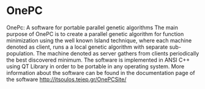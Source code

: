 # OnePC
OnePc: A software for portable parallel genetic algorithms The main purpose of OnePC is to create a parallel genetic algorithm for function minimization using the well known Island technique, where each machine denoted as client, runs a a local genetic algorithm with separate sub-population. The machine denoted as server gathers from clients periodically the best discovered minimum. The software is implemented in ANSI C++ using QT Library in order to be portable in any operating system. More information about the software can be found in the documentation page of the software http://itsoulos.teiep.gr/OnePCSite/
